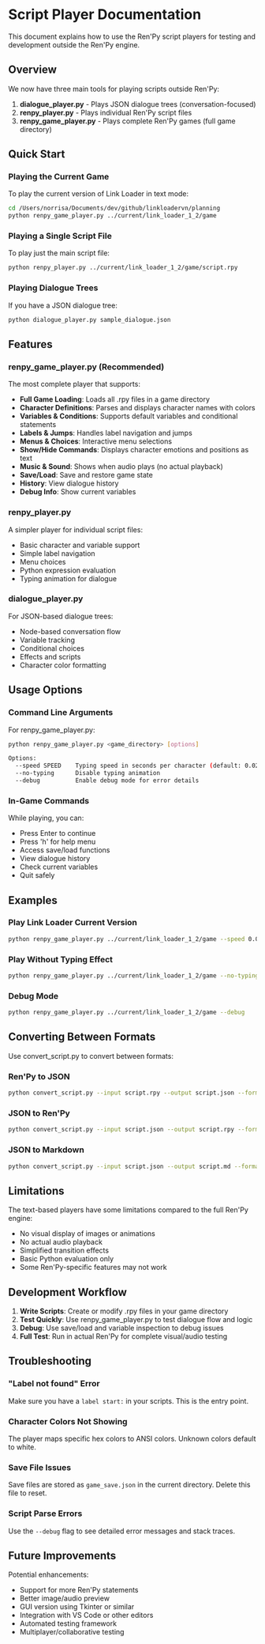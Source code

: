 # Script Player Documentation

This document explains how to use the Ren'Py script players for testing and development outside the Ren'Py engine.

## Overview

We now have three main tools for playing scripts outside Ren'Py:

1. **dialogue_player.py** - Plays JSON dialogue trees (conversation-focused)
2. **renpy_player.py** - Plays individual Ren'Py script files 
3. **renpy_game_player.py** - Plays complete Ren'Py games (full game directory)

## Quick Start

### Playing the Current Game

To play the current version of Link Loader in text mode:

```bash
cd /Users/norrisa/Documents/dev/github/linkloadervn/planning
python renpy_game_player.py ../current/link_loader_1_2/game
```

### Playing a Single Script File

To play just the main script file:

```bash
python renpy_player.py ../current/link_loader_1_2/game/script.rpy
```

### Playing Dialogue Trees

If you have a JSON dialogue tree:

```bash
python dialogue_player.py sample_dialogue.json
```

## Features

### renpy_game_player.py (Recommended)

The most complete player that supports:

- **Full Game Loading**: Loads all .rpy files in a game directory
- **Character Definitions**: Parses and displays character names with colors
- **Variables & Conditions**: Supports default variables and conditional statements
- **Labels & Jumps**: Handles label navigation and jumps
- **Menus & Choices**: Interactive menu selections
- **Show/Hide Commands**: Displays character emotions and positions as text
- **Music & Sound**: Shows when audio plays (no actual playback)
- **Save/Load**: Save and restore game state
- **History**: View dialogue history
- **Debug Info**: Show current variables

### renpy_player.py

A simpler player for individual script files:

- Basic character and variable support
- Simple label navigation
- Menu choices
- Python expression evaluation
- Typing animation for dialogue

### dialogue_player.py

For JSON-based dialogue trees:

- Node-based conversation flow
- Variable tracking
- Conditional choices
- Effects and scripts
- Character color formatting

## Usage Options

### Command Line Arguments

For renpy_game_player.py:

```bash
python renpy_game_player.py <game_directory> [options]

Options:
  --speed SPEED    Typing speed in seconds per character (default: 0.02)
  --no-typing      Disable typing animation
  --debug          Enable debug mode for error details
```

### In-Game Commands

While playing, you can:

- Press Enter to continue
- Press 'h' for help menu
- Access save/load functions
- View dialogue history
- Check current variables
- Quit safely

## Examples

### Play Link Loader Current Version

```bash
python renpy_game_player.py ../current/link_loader_1_2/game --speed 0.01
```

### Play Without Typing Effect

```bash
python renpy_game_player.py ../current/link_loader_1_2/game --no-typing
```

### Debug Mode

```bash
python renpy_game_player.py ../current/link_loader_1_2/game --debug
```

## Converting Between Formats

Use convert_script.py to convert between formats:

### Ren'Py to JSON

```bash
python convert_script.py --input script.rpy --output script.json --format renpy2json
```

### JSON to Ren'Py

```bash
python convert_script.py --input script.json --output script.rpy --format json2renpy
```

### JSON to Markdown

```bash
python convert_script.py --input script.json --output script.md --format json2md
```

## Limitations

The text-based players have some limitations compared to the full Ren'Py engine:

- No visual display of images or animations
- No actual audio playback
- Simplified transition effects
- Basic Python evaluation only
- Some Ren'Py-specific features may not work

## Development Workflow

1. **Write Scripts**: Create or modify .rpy files in your game directory
2. **Test Quickly**: Use renpy_game_player.py to test dialogue flow and logic
3. **Debug**: Use save/load and variable inspection to debug issues
4. **Full Test**: Run in actual Ren'Py for complete visual/audio testing

## Troubleshooting

### "Label not found" Error

Make sure you have a `label start:` in your scripts. This is the entry point.

### Character Colors Not Showing

The player maps specific hex colors to ANSI colors. Unknown colors default to white.

### Save File Issues

Save files are stored as `game_save.json` in the current directory. Delete this file to reset.

### Script Parse Errors

Use the `--debug` flag to see detailed error messages and stack traces.

## Future Improvements

Potential enhancements:

- Support for more Ren'Py statements
- Better image/audio preview
- GUI version using Tkinter or similar
- Integration with VS Code or other editors
- Automated testing framework
- Multiplayer/collaborative testing